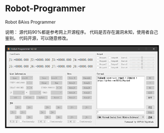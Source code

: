 # Robot-Programmer
Robot 8Aixs Programmer

说明： 源代码90%都是参考网上开源程序。 代码是否存在漏洞未知，使用者自己鉴别。 代码开源，可以随意修改。


![image](https://github.com/XXY12138github/Robot-Programmer/blob/main/jietu.png)

